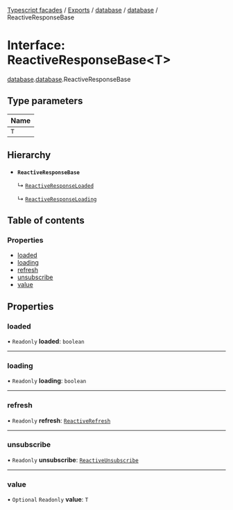[Typescript facades](../index.md) / [Exports](../modules.md) / [database](../modules/database.md) / [database](../modules/database.database-1.md) / ReactiveResponseBase

# Interface: ReactiveResponseBase<T\>

[database](../modules/database.md).[database](../modules/database.database-1.md).ReactiveResponseBase

## Type parameters

| Name |
| :------ |
| `T` |

## Hierarchy

- **`ReactiveResponseBase`**

  ↳ [`ReactiveResponseLoaded`](database.database-1.ReactiveResponseLoaded.md)

  ↳ [`ReactiveResponseLoading`](database.database-1.ReactiveResponseLoading.md)

## Table of contents

### Properties

- [loaded](database.database-1.ReactiveResponseBase.md#loaded)
- [loading](database.database-1.ReactiveResponseBase.md#loading)
- [refresh](database.database-1.ReactiveResponseBase.md#refresh)
- [unsubscribe](database.database-1.ReactiveResponseBase.md#unsubscribe)
- [value](database.database-1.ReactiveResponseBase.md#value)

## Properties

### loaded

• `Readonly` **loaded**: `boolean`

___

### loading

• `Readonly` **loading**: `boolean`

___

### refresh

• `Readonly` **refresh**: [`ReactiveRefresh`](database.database-1.ReactiveRefresh.md)

___

### unsubscribe

• `Readonly` **unsubscribe**: [`ReactiveUnsubscribe`](database.database-1.ReactiveUnsubscribe.md)

___

### value

• `Optional` `Readonly` **value**: `T`

